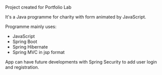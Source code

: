 Project created for Portfolio Lab

It's a Java programme for charity with form animated by JavaScript. 

Programme mainly uses:
- JavaScript
- Spring Boot
- Spring Hibernate
- Spring MVC in jsp format

App can have future developments with Spring Security to add user login and registration.
